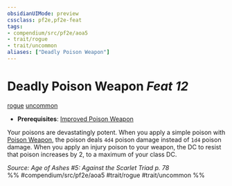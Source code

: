 ```yaml
---
obsidianUIMode: preview
cssclass: pf2e,pf2e-feat
tags:
- compendium/src/pf2e/aoa5
- trait/rogue
- trait/uncommon
aliases: ["Deadly Poison Weapon"]
---
```

# Deadly Poison Weapon  *Feat 12*  
[rogue](Reference/Rules/Traits/rogue.md "Rogue Class Trait")  [uncommon](uncommon.md "Uncommon Rarity Trait")  

- **Prerequisites**: [Improved Poison Weapon](improved-poison-weapon.md)

Your poisons are devastatingly potent. When you apply a simple poison with [Poison Weapon](poison-weapon.md), the poison deals `4d4` poison damage instead of `1d4` poison damage. When you apply an injury poison to your weapon, the DC to resist that poison increases by 2, to a maximum of your class DC.

*Source: Age of Ashes #5: Against the Scarlet Triad p. 78*  
%% #compendium/src/pf2e/aoa5 #trait/rogue #trait/uncommon %%